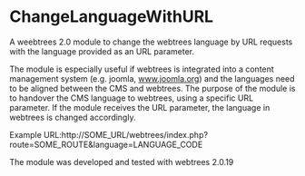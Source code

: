 # ChangeLanguageWithURL
A weebtrees 2.0 module to change the webtrees language by URL requests with the language provided as an URL parameter.

The module is especially useful if webtrees is integrated into a content management system (e.g. joomla, www.joomla.org) and the languages need to be aligned between the CMS and webtrees. The purpose of the module is to handover the CMS language to webtrees, using a specific URL parameter. If the module receives the URL parameter, the language in webtrees is changed accordingly.

Example URL:http://SOME_URL/webtrees/index.php?route=SOME_ROUTE&language=LANGUAGE_CODE

The module was developed and tested with webtrees 2.0.19
